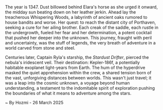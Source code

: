 
The year is 1347.  Dust billowed behind Elara's horse as she urged it onward, the midday sun beating down on her leather jerkin.  Ahead lay the treacherous Whispering Woods, a labyrinth of ancient oaks rumored to house bandits and worse.  Her quest: to reach the distant city of Porthaven, seeking a cure for her ailing brother.  Each creak of the saddle, each rustle in the undergrowth, fueled her fear and her determination, a potent cocktail that pushed her deeper into the unknown. This journey, fraught with peril and uncertainty, was the stuff of legends, the very breath of adventure in a world carved from stone and steel.

Centuries later, Captain Ryla's starship, the *Stardust Drifter*, pierced the nebula's iridescent veil.  Their destination: Kepler-186f, a potentially habitable exoplanet light-years from Earth.  The hum of the hyperdrive masked the quiet apprehension within the crew, a shared tension born of the vast, unforgiving distances between worlds.  This wasn't just travel; it was a leap into the cosmic unknown, a voyage beyond human understanding, a testament to the indomitable spirit of exploration pushing the boundaries of what it means to adventure among the stars.

~ By Hozmi - 26 March 2025
